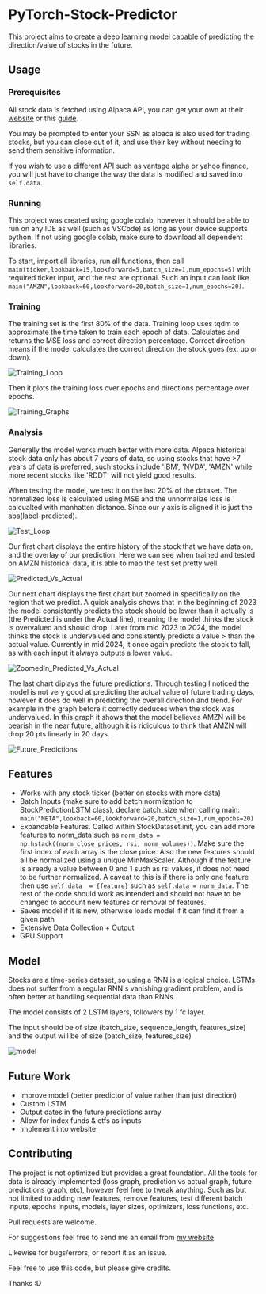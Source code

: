 # PyTorch-Stock-Predictor

This project aims to create a deep learning model capable of predicting the direction/value of stocks in the future. 

## Usage


### Prerequisites
All stock data is fetched using Alpaca API, you can get your own at their [website](https://alpaca.markets/) or this [guide](https://alpaca.markets/learn/connect-to-alpaca-api/). 

You may be prompted to enter your SSN as alpaca is also used for trading stocks, but you can close out of it, and use their key without needing to send them sensitive information. 

If you wish to use a different API such as vantage alpha or yahoo finance, you will just have to change the way the data is modified and saved into `self.data`.

### Running

This project was created using google colab, however it should be able to run on any IDE as well (such as VSCode) as long as your device supports python. If not using google colab, make sure to download all dependent libraries.

To start, import all libraries, run all functions, then call `main(ticker,lookback=15,lookforward=5,batch_size=1,num_epochs=5)` with required ticker input, and the rest are optional. Such an input can look like `main("AMZN",lookback=60,lookforward=20,batch_size=1,num_epochs=20)`.

### Training

The training set is the first 80% of the data. Training loop uses tqdm to approximate the time taken to train each epoch of data. Calculates and returns the MSE loss and correct direction percentage. Correct direction means if the model calculates the correct direction the stock goes (ex: up or down).  

![Training_Loop](https://github.com/johnsony0/Pytorch-Stock-Predictor/assets/76934261/9708d928-760c-4ad9-80fc-328e67c52b40)

Then it plots the training loss over epochs and directions percentage over epochs.

![Training_Graphs](https://github.com/johnsony0/Pytorch-Stock-Predictor/assets/76934261/a661f4ea-fb9e-46ae-972e-7708601dd2b1)

### Analysis

Generally the model works much better with more data. Alpaca historical stock data only has about 7 years of data, so using stocks that have >7 years of data is preferred, such stocks include 'IBM', 'NVDA', 'AMZN' while more recent stocks like 'RDDT' will not yield good results. 

When testing the model, we test it on the last 20% of the dataset. The normalized loss is calculated using MSE and the unnormalize loss is calcualted with manhatten distance. Since our y axis is aligned it is just the abs(label-predicted).

![Test_Loop](https://github.com/johnsony0/Pytorch-Stock-Predictor/assets/76934261/d649c5de-2580-4caa-aa9d-8d78515df14b)

Our first chart displays the entire history of the stock that we have data on, and the overlay of our prediction. Here we can see when trained and tested on AMZN historical data, it is able to map the test set pretty well.

![Predicted_Vs_Actual](https://github.com/johnsony0/Pytorch-Stock-Predictor/assets/76934261/f16f33ca-c6bf-4939-bfcf-c5d3222cf42b)

Our next chart displays the first chart but zoomed in specifically on the region that we predict. A quick analysis shows that in the beginning of 2023 the model consistently predicts the stock should be lower than it actually is (the Predicted is under the Actual line), meaning the model thinks the stock is overvalued and should drop. Later from mid 2023 to 2024, the model thinks the stock is undervalued and consistently predicts a value > than the actual value. Currently in mid 2024, it once again predicts the stock to fall, as with each input it always outputs a lower value. 

![ZoomedIn_Predicted_Vs_Actual](https://github.com/johnsony0/Pytorch-Stock-Predictor/assets/76934261/42bb0c9b-2e5d-41f6-a226-c3baa0da0bfd)

The last chart diplays the future predictions. Through testing I noticed the model is not very good at predicting the actual value of future trading days, however it does do well in predicting the overall direction and trend. For example in the graph before it correctly deduces when the stock was undervalued. In this graph it shows that the model believes AMZN will be bearish in the near future, although it is ridiculous to think that AMZN will drop 20 pts linearly in 20 days. 

![Future_Predictions](https://github.com/johnsony0/Pytorch-Stock-Predictor/assets/76934261/1e61ca7d-e6d1-42e7-abc5-46d586d7b4f5)

## Features

- Works with any stock ticker (better on stocks with more data) 
- Batch Inputs (make sure to add batch normlization to StockPredictionLSTM class), declare batch_size when calling main:
`main("META",lookback=60,lookforward=20,batch_size=1,num_epochs=20)`
- Expandable Features. Called within StockDataset.init, you can add more features to norm_data such as `norm_data = np.hstack((norm_close_prices, rsi, norm_volumes))`. Make sure the first index of each array is the close price. Also the new features should all be normalized using a unique MinMaxScaler. Although if the feature is already a value between 0 and 1 such as rsi values, it does not need to be further normalized. A caveat to this is if there is only one feature then use `self.data  = {feature}` such as `self.data = norm_data`. The rest of the code should work as intended and should not have to be changed to account new features or removal of features. 
- Saves model if it is new, otherwise loads model if it can find it from a given path
- Extensive Data Collection + Output
- GPU Support 

## Model

Stocks are a time-series dataset, so using a RNN is a logical choice. LSTMs does not suffer from a regular RNN's vanishing gradient problem, and is often better at handling sequential data than RNNs.

The model consists of 2 LSTM layers, followers by 1 fc layer.

The input should be of size (batch_size, sequence_length, features_size) and the output will be of size (batch_size, features_size)

![model](https://github.com/johnsony0/Pytorch-Stock-Predictor/assets/76934261/508f589a-7ee9-44ad-87e4-a364d0eb346f)

## Future Work

- Improve model (better predictor of value rather than just direction)
- Custom LSTM
- Output dates in the future predictions array
- Allow for index funds & etfs as inputs
- Implement into website

## Contributing

The project is not optimized but provides a great foundation. All the tools for data is already implemented (loss graph, prediction vs actual graph, future predictions graph, etc), however feel free to tweak anything.
Such as but not limited to adding new features, remove features, test different batch inputs, epochs inputs, models, layer sizes, optimizers, loss functions, etc. 

Pull requests are welcome. 

For suggestions feel free to send me an email from [my website](https://johnsony0.github.io/contact). 

Likewise for bugs/errors, or report it as an issue. 

Feel free to use this code, but please give credits.

Thanks :D
